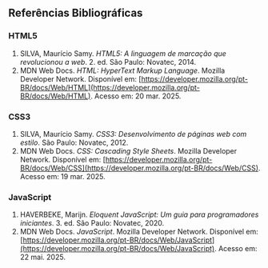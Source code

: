 ## Referências Bibliográficas

### HTML5
1. SILVA, Maurício Samy. *HTML5: A linguagem de marcação que revolucionou a web*. 2. ed. São Paulo: Novatec, 2014.  
2. MDN Web Docs. *HTML: HyperText Markup Language*. Mozilla Developer Network. Disponível em: [https://developer.mozilla.org/pt-BR/docs/Web/HTML](https://developer.mozilla.org/pt-BR/docs/Web/HTML). Acesso em: 20 mar. 2025.

### CSS3
1. SILVA, Maurício Samy. *CSS3: Desenvolvimento de páginas web com estilo*. São Paulo: Novatec, 2012.  
2. MDN Web Docs. *CSS: Cascading Style Sheets*. Mozilla Developer Network. Disponível em: [https://developer.mozilla.org/pt-BR/docs/Web/CSS](https://developer.mozilla.org/pt-BR/docs/Web/CSS). Acesso em: 19 mar. 2025.

### JavaScript
1. HAVERBEKE, Marijn. *Eloquent JavaScript: Um guia para programadores iniciantes*. 3. ed. São Paulo: Novatec, 2020.  
2. MDN Web Docs. *JavaScript*. Mozilla Developer Network. Disponível em: [https://developer.mozilla.org/pt-BR/docs/Web/JavaScript](https://developer.mozilla.org/pt-BR/docs/Web/JavaScript). Acesso em: 22 mai. 2025.
